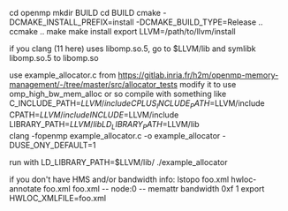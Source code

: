 cd openmp
mkdir BUILD
cd BUILD
cmake -DCMAKE_INSTALL_PREFIX=install -DCMAKE_BUILD_TYPE=Release ..
ccmake ..
<disable omptarget stuff>
<configure>
<generate>
make
make install
export LLVM=/path/to/llvm/install

if you clang (11 here) uses libomp.so.5, go to $LLVM/lib and symlibk libomp.so.5 to libomp.so

use example_allocator.c from https://gitlab.inria.fr/h2m/openmp-memory-management/-/tree/master/src/allocator_tests
modify it to use omp_high_bw_mem_alloc or so
compile with something like
C_INCLUDE_PATH=$LLVM/include CPLUS_INCLUDE_PATH=$LLVM/include CPATH=$LLVM/include INCLUDE=$LLVM/include \
LIBRARY_PATH=$LLVM/lib LD_LIBRARY_PATH=$LLVM/lib \
clang -fopenmp example_allocator.c -o example_allocator -DUSE_ONY_DEFAULT=1

run with
LD_LIBRARY_PATH=$LLVM/lib/ ./example_allocator

if you don't have HMS and/or bandwidth info:
lstopo foo.xml
hwloc-annotate foo.xml foo.xml -- node:0 -- memattr bandwidth 0xf 1
export HWLOC_XMLFILE=foo.xml
